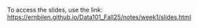 To access the slides, use the link: https://ernbilen.github.io/Data101_Fall25/notes/week1/slides.html
